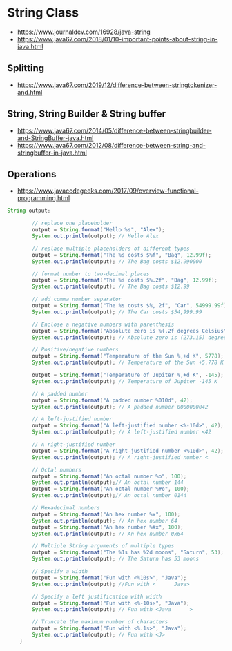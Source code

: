 # String Class

- https://www.journaldev.com/16928/java-string
- https://www.java67.com/2018/01/10-important-points-about-string-in-java.html

## Splitting

- https://www.java67.com/2019/12/difference-between-stringtokenizer-and.html

## String, String Builder & String buffer

- https://www.java67.com/2014/05/difference-between-stringbuilder-and-StringBuffer-java.html
- https://www.java67.com/2012/08/difference-between-string-and-stringbuffer-in-java.html

## Operations

- https://www.javacodegeeks.com/2017/09/overview-functional-programming.html

```java
String output;

        // replace one placeholder
        output = String.format("Hello %s", "Alex");
        System.out.println(output); // Hello Alex

        // replace multiple placeholders of different types
        output = String.format("The %s costs $%f", "Bag", 12.99f);
        System.out.println(output); // The Bag costs $12.990000

        // format number to two-decimal places
        output = String.format("The %s costs $%.2f", "Bag", 12.99f);
        System.out.println(output); // The Bag costs $12.99

        // add comma number separator
        output = String.format("The %s costs $%,.2f", "Car", 54999.99f);
        System.out.println(output); // The Car costs $54,999.99

        // Enclose a negative numbers with parenthesis
        output = String.format("Absolute zero is %(.2f degrees Celsius", -273.15f);
        System.out.println(output); // Absolute zero is (273.15) degrees Celsius

        // Positive/negative numbers
        output = String.format("Temperature of the Sun %,+d K", 5778);
        System.out.println(output); // Temperature of the Sun +5,778 K

        output = String.format("Temperature of Jupiter %,+d K", -145);
        System.out.println(output); // Temperature of Jupiter -145 K

        // A padded number
        output = String.format("A padded number %010d", 42);
        System.out.println(output); // A padded number 0000000042

        // A left-justified number
        output = String.format("A left-justified number <%-10d>", 42);
        System.out.println(output); // A left-justified number <42        >

        // A right-justified number
        output = String.format("A right-justified number <%10d>", 42);
        System.out.println(output); // A right-justified number <        42>

        // Octal numbers
        output = String.format("An octal number %o", 100);
        System.out.println(output);// An octal number 144
        output = String.format("An octal number %#o", 100);
        System.out.println(output);// An octal number 0144

        // Hexadecimal numbers
        output = String.format("An hex number %x", 100);
        System.out.println(output); // An hex number 64
        output = String.format("An hex number %#x", 100);
        System.out.println(output); // An hex number 0x64

        // Multiple String arguments of multiple types
        output = String.format("The %1s has %2d moons", "Saturn", 53);
        System.out.println(output); // The Saturn has 53 moons

        // Specify a width
        output = String.format("Fun with <%10s>", "Java");
        System.out.println(output); //Fun with <      Java>

        // Specify a left justification with width
        output = String.format("Fun with <%-10s>", "Java");
        System.out.println(output); // Fun with <Java      >

        // Truncate the maximum number of characters
        output = String.format("Fun with <%.1s>", "Java");
        System.out.println(output); // Fun with <J>
    }

```
